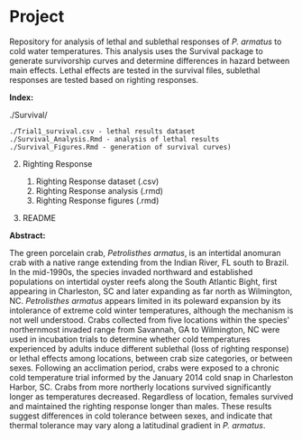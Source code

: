 # Project
Repository for analysis of lethal and sublethal responses of _P. armatus_ to cold water temperatures. This analysis uses the Survival package to generate survivorship curves and determine differences in hazard between main effects. Lethal effects are tested in the survival files, sublethal responses are tested based on righting responses.

**Index:**

./Survival/

    ./Trial1_survival.csv - lethal results dataset
    ./Survival_Analysis.Rmd - analysis of lethal results
    ./Survival_Figures.Rmd - generation of survival curves)
2. Righting Response

     1. Righting Response dataset (.csv)
     2. Righting Response analysis (.rmd)
     3. Righting Response figures (.rmd)

3. README

**Abstract:**

The green porcelain crab, _Petrolisthes armatus_, is an intertidal anomuran crab with a native
range extending from the Indian River, FL south to Brazil. In the mid-1990s, the species invaded
northward and established populations on intertidal oyster reefs along the South Atlantic Bight,
first appearing in Charleston, SC and later expanding as far north as Wilmington, NC.
_Petrolisthes armatus_ appears limited in its poleward expansion by its intolerance of extreme cold
winter temperatures, although the mechanism is not well understood. Crabs collected from five
locations within the species&#39; northernmost invaded range from Savannah, GA to Wilmington, NC
were used in incubation trials to determine whether cold temperatures experienced by adults
induce different sublethal (loss of righting response) or lethal effects among locations, between
crab size categories, or between sexes. Following an acclimation period, crabs were exposed to a
chronic cold temperature trial informed by the January 2014 cold snap in Charleston Harbor, SC.
Crabs from more northerly locations survived significantly longer as temperatures decreased.
Regardless of location, females survived and maintained the righting response longer than males.
These results suggest differences in cold tolerance between sexes, and indicate that thermal
tolerance may vary along a latitudinal gradient in _P. armatus_.
